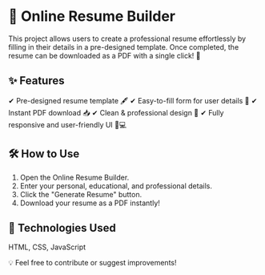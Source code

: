 # 📄 Online Resume Builder

This project allows users to create a professional resume effortlessly by filling in their details in a pre-designed template. Once completed, the resume can be downloaded as a PDF with a single click! 🚀

## ✨ Features
✔ Pre-designed resume template 🖋️
✔ Easy-to-fill form for user details 📝
✔ Instant PDF download 📥
✔ Clean & professional design 🎨
✔ Fully responsive and user-friendly UI 📱💻

## 🛠️ How to Use
1. Open the Online Resume Builder.
2. Enter your personal, educational, and professional details.
3. Click the "Generate Resume" button.
4. Download your resume as a PDF instantly!

## 📌 Technologies Used
HTML, CSS, JavaScript

💡 Feel free to contribute or suggest improvements!
